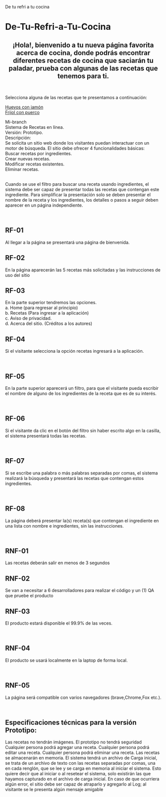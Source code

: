 
<!DOCTYPE html>
<html>
<head>
  <tittle>De tu refri a tu cocina</tittle>
</head>
<body>
<H1>De-Tu-Refri-a-Tu-Cocina</H1>

<H2><center>¡Hola!, bienvenido a tu nueva página favorita acerca de cocina, donde podrás encontrar diferentes recetas de cocina que saciarán tu paladar, prueba con algunas de las recetas que tenemos para ti.</center></H2>
<br />
<article>
  <p>Selecciona alguna de las recetas que te presentamos a continuación:</p>
  <a href="Link del apartado"> Huevos con jamón </a>
  <br />
  <a href="Link del apartado"> Frijol con puerco </a>
 <br/>

Mi-branch <br/>
Sistema de Recetas en línea. <br/>
Versión: Prototipo. <br/>
Descripción: <br/>
Se solicita un sitio web donde los visitantes puedan interactuar con un motor de búsqueda. 
  El sitio debe ofrecer 4 funcionalidades básicas: 
  <br/>
Buscar recetas por ingredientes. <br/>
Crear nuevas recetas. <br/>
Modificar recetas existentes. <br/>
Eliminar recetas. <br/>
<br/>  

Cuando se use el filtro para buscar una receta usando ingredientes, el sistema debe ser capaz de presentar todas las recetas que contengan este ingrediente. 
Para simplificar la presentación solo se deben presentar el nombre de la receta y los ingredientes, los detalles o pasos a 
seguir deben aparecer en un página independiente.

<br/> 

<H2> RF-01  </H2>
Al llegar  a la página se presentará una página de bienvenida.
<br/>  

 <H2> RF-02 </H2>
En la página aparecerán las 5 recetas más solicitadas y las instrucciones de uso del sitio
<br/>
<H2> RF-03 </H2>
 En la parte superior tendremos las opciones. <br/>
a. Home (para regresar al principio)
<br/>
b. Recetas (Para ingresar a la aplicación)
<br/>
c. Aviso de privacidad.
<br/>
d. Acerca del sitio. (Créditos a los autores)
<br/>
<H2> RF-04 </H2>
<p> Si el visitante selecciona la opción recetas ingresará a la aplicación. </p>
<br />
<H2> RF-05 </H2>
<p> En la parte superior aparecerá un filtro, para que el visitante pueda escribir el nombre de alguno de los ingredientes de la receta que es de su interés. </p>
<br />
<H2> RF-06 </H2>
<p> Si el visitante da clic en el botón del filtro sin haber escrito algo en la casilla, el sistema presentará todas las recetas. </p>
<br />
<H2> RF-07 </H2>
<p> Si se escribe una palabra o más palabras separadas por comas, el sistema realizará la búsqueda y presentará las recetas que contengan estos ingredientes. </p>
<br />
<H2> RF-08 </H2>
<p> La página deberá presentar la(s) receta(s) que contengan el ingrediente en una lista con nombre e ingredientes, sin las instrucciones. </p>
<br />

<H2>  RNF-01 </H2>
Las recetas deberán salir en menos de 3 segundos 
<br/>
<H2>  RNF-02 </H2>
Se van a necesitar a 6 desarrolladores para realizar el código y un (1) QA que pruebe el producto
<br/>
<H2> RNF-03 </H2>
<p> El producto estará disponible el 99.9% de las veces. </p>
<br />
<H2> RNF-04 </H2>
<p> El producto se usará localmente en la laptop de forma local. </p>
<br />
<H2> RNF-05 </H2>
<p> La página será compatible con varios navegadores (brave,Chrome,Fox etc.). </p>
<br />


<H2>Especificaciones técnicas para la versión Prototipo: </H2>
Las recetas no tendrán imágenes.
El prototipo no tendrá seguridad
Cualquier persona podrá agregar una receta.
Cualquier persona podrá editar una receta.
Cualquier persona podrá eliminar una receta.
Las recetas se almacenarán en memoria. 
El sistema tendrá un archivo de Carga inicial, se trata de un archivo de texto con las recetas separadas por comas, una en cada renglón, que se lee y se carga en 
memoria al iniciar el sistema.
Esto quiere decir que al iniciar o al resetear el sistema, solo existirán las que hayamos capturado en el archivo de carga inicial.
En caso de que ocurriera algún error, el sitio debe ser capaz de atraparlo y agregarlo al Log; al visitante se le presenta algún mensaje amigable


</article>


</body>
</html>

